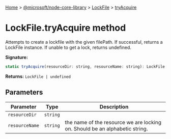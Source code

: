 [Home](./index) &gt; [@microsoft/node-core-library](./node-core-library.md) &gt; [LockFile](./node-core-library.lockfile.md) &gt; [tryAcquire](./node-core-library.lockfile.tryacquire.md)

# LockFile.tryAcquire method

Attempts to create a lockfile with the given filePath. If successful, returns a LockFile instance. If unable to get a lock, returns undefined.

**Signature:**
```javascript
static tryAcquire(resourceDir: string, resourceName: string): LockFile | undefined;
```
**Returns:** `LockFile | undefined`

## Parameters

|  Parameter | Type | Description |
|  --- | --- | --- |
|  `resourceDir` | `string` |  |
|  `resourceName` | `string` | the name of the resource we are locking on. Should be an alphabetic string. |


